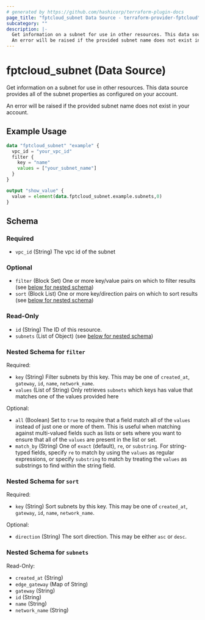 ```yaml
---
# generated by https://github.com/hashicorp/terraform-plugin-docs
page_title: "fptcloud_subnet Data Source - terraform-provider-fptcloud"
subcategory: ""
description: |-
  Get information on a subnet for use in other resources. This data source provides all of the subnet properties as configured on your account.
  An error will be raised if the provided subnet name does not exist in your account.
---
```


# fptcloud_subnet (Data Source)

Get information on a subnet for use in other resources. This data source provides all of the subnet properties as configured on your account.

An error will be raised if the provided subnet name does not exist in your account.

## Example Usage

```terraform
data "fptcloud_subnet" "example" {
  vpc_id = "your_vpc_id"
  filter {
    key = "name"
    values = ["your_subnet_name"]
  }
}

output "show_value" {
  value = element(data.fptcloud_subnet.example.subnets,0)
}
```

<!-- schema generated by tfplugindocs -->
## Schema

### Required

- `vpc_id` (String) The vpc id of the subnet

### Optional

- `filter` (Block Set) One or more key/value pairs on which to filter results (see [below for nested schema](#nestedblock--filter))
- `sort` (Block List) One or more key/direction pairs on which to sort results (see [below for nested schema](#nestedblock--sort))

### Read-Only

- `id` (String) The ID of this resource.
- `subnets` (List of Object) (see [below for nested schema](#nestedatt--subnets))

<a id="nestedblock--filter"></a>
### Nested Schema for `filter`

Required:

- `key` (String) Filter subnets by this key. This may be one of `created_at`, `gateway`, `id`, `name`, `network_name`.
- `values` (List of String) Only retrieves `subnets` which keys has value that matches one of the values provided here

Optional:

- `all` (Boolean) Set to `true` to require that a field match all of the `values` instead of just one or more of them. This is useful when matching against multi-valued fields such as lists or sets where you want to ensure that all of the `values` are present in the list or set.
- `match_by` (String) One of `exact` (default), `re`, or `substring`. For string-typed fields, specify `re` to match by using the `values` as regular expressions, or specify `substring` to match by treating the `values` as substrings to find within the string field.


<a id="nestedblock--sort"></a>
### Nested Schema for `sort`

Required:

- `key` (String) Sort subnets by this key. This may be one of `created_at`, `gateway`, `id`, `name`, `network_name`.

Optional:

- `direction` (String) The sort direction. This may be either `asc` or `desc`.


<a id="nestedatt--subnets"></a>
### Nested Schema for `subnets`

Read-Only:

- `created_at` (String)
- `edge_gateway` (Map of String)
- `gateway` (String)
- `id` (String)
- `name` (String)
- `network_name` (String)
